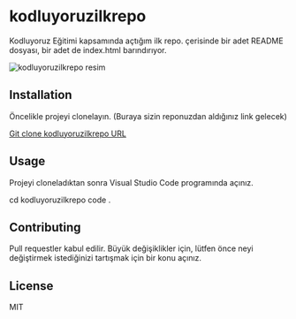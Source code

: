 # kodluyoruzilkrepo
Kodluyoruz Eğitimi kapsamında açtığım ilk repo. çerisinde bir adet README dosyası, bir adet de index.html barındırıyor.

![kodluyoruzilkrepo resim](https://user-images.githubusercontent.com/79435549/192940888-690075c6-0cd2-4a27-8c10-e5316523a734.png)

## Installation
Öncelikle projeyi clonelayın. (Buraya sizin reponuzdan aldığınız link gelecek)

[Git clone kodluyoruzilkrepo URL](https://github.com/ugurturan1615/kodluyoruzilkrepo.git)

 ## Usage

 Projeyi cloneladıktan sonra Visual Studio Code programında açınız.

cd kodluyoruzilkrepo code .

## Contributing

Pull requestler kabul edilir. Büyük değişiklikler için, lütfen önce neyi değiştirmek istediğinizi tartışmak için bir konu açınız.

## License

MIT




